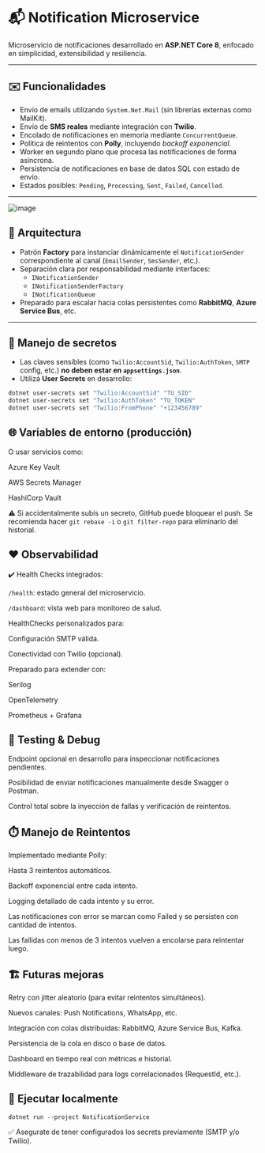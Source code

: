 # 📬 Notification Microservice

Microservicio de notificaciones desarrollado en **ASP.NET Core 8**, enfocado en simplicidad, extensibilidad y resiliencia.

---

## ✉️ Funcionalidades

- Envío de emails utilizando `System.Net.Mail` (sin librerías externas como MailKit).
- Envío de **SMS reales** mediante integración con **Twilio**.
- Encolado de notificaciones en memoria mediante `ConcurrentQueue`.
- Política de reintentos con **Polly**, incluyendo *backoff exponencial*.
- Worker en segundo plano que procesa las notificaciones de forma asíncrona.
- Persistencia de notificaciones en base de datos SQL con estado de envío.
- Estados posibles: `Pending`, `Processing`, `Sent`, `Failed`, `Cancelled`.

---
![image](https://github.com/user-attachments/assets/7969b5ec-a84a-4a90-ba94-51f15580781d)

## 🧰 Arquitectura

- Patrón **Factory** para instanciar dinámicamente el `NotificationSender` correspondiente al canal (`EmailSender`, `SmsSender`, etc.).
- Separación clara por responsabilidad mediante interfaces:
  - `INotificationSender`
  - `INotificationSenderFactory`
  - `INotificationQueue`
- Preparado para escalar hacia colas persistentes como **RabbitMQ**, **Azure Service Bus**, etc.

---

## 🔐 Manejo de secretos

- Las claves sensibles (como `Twilio:AccountSid`, `Twilio:AuthToken`, `SMTP` config, etc.) **no deben estar en `appsettings.json`**.
- Utilizá **User Secrets** en desarrollo:

```bash
dotnet user-secrets set "Twilio:AccountSid" "TU_SID"
dotnet user-secrets set "Twilio:AuthToken" "TU_TOKEN"
dotnet user-secrets set "Twilio:FromPhone" "+123456789"
```

## 🌐 Variables de entorno (producción)

O usar servicios como:

Azure Key Vault

AWS Secrets Manager

HashiCorp Vault

⚠️ Si accidentalmente subís un secreto, GitHub puede bloquear el push. Se recomienda hacer `git rebase -i` o `git filter-repo` para eliminarlo del historial.

## ❤️ Observabilidad

✔️ Health Checks integrados:

`/health`: estado general del microservicio.

`/dashboard`: vista web para monitoreo de salud.

HealthChecks personalizados para:

Configuración SMTP válida.

Conectividad con Twilio (opcional).

Preparado para extender con:

Serilog

OpenTelemetry

Prometheus + Grafana

## 🔧 Testing & Debug

Endpoint opcional en desarrollo para inspeccionar notificaciones pendientes.

Posibilidad de enviar notificaciones manualmente desde Swagger o Postman.

Control total sobre la inyección de fallas y verificación de reintentos.

## ⏱️ Manejo de Reintentos
Implementado mediante Polly:

Hasta 3 reintentos automáticos.

Backoff exponencial entre cada intento.

Logging detallado de cada intento y su error.

Las notificaciones con error se marcan como Failed y se persisten con cantidad de intentos.

Las fallidas con menos de 3 intentos vuelven a encolarse para reintentar luego.

## 🏗️ Futuras mejoras
Retry con jitter aleatorio (para evitar reintentos simultáneos).

Nuevos canales: Push Notifications, WhatsApp, etc.

Integración con colas distribuidas: RabbitMQ, Azure Service Bus, Kafka.

Persistencia de la cola en disco o base de datos.

Dashboard en tiempo real con métricas e historial.

Middleware de trazabilidad para logs correlacionados (RequestId, etc.).

## 🚀 Ejecutar localmente

`dotnet run --project NotificationService`

✅ Asegurate de tener configurados los secrets previamente (SMTP y/o Twilio).

